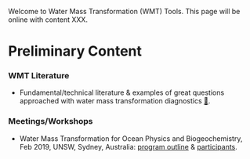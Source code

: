 Welcome to Water Mass Transformation (WMT) Tools. This page will be online with content XXX.

# Preliminary Content

### WMT Literature
* Fundamental/technical literature & examples of great questions approached with water mass transformation diagnostics [:link:](./literature/).

### Meetings/Workshops
* Water Mass Transformation for Ocean Physics and Biogeochemistry, Feb 2019, UNSW, Sydney, Australia: [program outline](https://www.maths.unsw.edu.au/events/2019-02/water-mass-transformation-for-ocean-physics-and-biogeochemistry) & [participants](src/wmt_workshop_2019.jpg).
